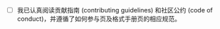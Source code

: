 - [ ] 我已认真阅读贡献指南 (contributing guidelines) 和社区公约 (code of conduct)，并遵循了如何参与页及格式手册页的相应规范。

<!--
这是 Pull Request 的描述页面，可拖动输入框右下角调节大小。尽管按下绿色按钮提交后，您仍可以对描述进行修改，但还请您先阅读以下注意事项。
- 请不要删去本区域文字，或在此修改内容，因为本区域作为注释内容是不可见的。你应该点击 Preview 查看描述页效果。
- 请勾选输入框外的 `Allow edits from maintainers` 的候选框（机器人需要修正格式），并通过蓝色高亮链接阅读、理解了指南和公约后，将上述 [ ] 替换为 [x]。
- 若本 Pull Request 能够完全解决某个 Issue，请将该 Pull Request 与对应的 Issue 链接起来，具体做法请参见 <https://docs.github.com/en/issues/tracking-your-work-with-issues/linking-a-pull-request-to-an-issue>。
- 请对照规范页面，检查 Commit 信息、PR 标题和下方 Compare 页面，例如：
  - 标题应类似于 `feat(lang/lambda.md): 增加使用对象描述` 。
  - 您的修改是否波及到了其他文件，是否发生了意图之外的文件名修改（这在您启用了翻译软件的情况下较为常见），是否引入了无关文件。
-->
